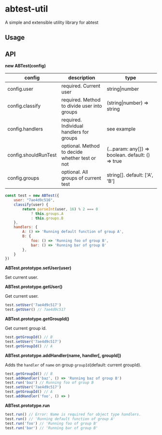 # abtest-util

A simple and extensible utility library for abtest

## Usage

## API

__new ABTest(config)__

| config               | description                                    | type                                              |
| -------------------- | ---------------------------------------------- | ------------------------------------------------- |
| config.user          | required. Current user                         | string\|number                                    |
| config.classify      | required. Method to divide user into groups    | (string\|number) => string                        |
| config.handlers      | required. Individual handlers for groups       | see example                                       |
| config.shouldRunTest | optional. Method to decide whether test or not | (...param: any[]) => boolean. default: () => true |
| config.groups        | optional. All groups of current test           | string[]. default: ['A', 'B']                     |

```javascript
const test = new ABTest({
    user: "7ae4d9c516",
    classify(user) {
      	return parseInt(user, 16) % 2 === 0
        	? this.groups.A
        	: this.groups.B
    },
    handlers: {
        A: () => 'Running default function of group A',
        B: {
            foo: () => 'Running foo of group B',
            bar: () => 'Running bar of group B'
        },
    }
})
```

__ABTest.prototype.setUser(user)__

Set current user.

__ABTest.prototype.getUser()__

Get current user.

```javascript
test.setUser('7ae4d9c517')
test.getUser() // 7ae4d9c517
```

__ABTest.prototype.getGroupId()__

Get current group id.

```javascript
test.getGroupId() // B
test.setUser('7ae4d9c517')
test.getGroupId() // A
```

__ABTest.prototype.addHandler(name, handler[, groupId])__

Adds the `handler` of `name` on group `groupId`(default: current groupId).

```javascript
test.getGroupId() // B
test.addHandler('baz', () => 'Running baz of group B')
test.run('baz') // Running foo of group B
test.setUser('7ae4d9c517')
test.getGroupId() // A
test.addHandler('foo', () => )
```

__ABTest.prototype.run__

```javascript
test.run() // Error: Name is required for object type handlers.
test.run() // 'Running default function of group A'
test.run('foo') // 'Running foo of group B'
test.run('bar') // 'Running bar of group B'
```